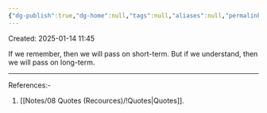```yaml
---
{"dg-publish":true,"dg-home":null,"tags":null,"aliases":null,"permalink":"/notes/08-quotes-recources/understanding-not-remembering/","dgPassFrontmatter":true,"updated":"2025-01-14T13:11:40.710+05:30"}
---
```


Created: 2025-01-14 11:45

If we remember, then we will pass on short-term. But if we understand, then we will pass on long-term.

---
References:-
1. [[Notes/08 Quotes (Recources)/!Quotes\|Quotes]].